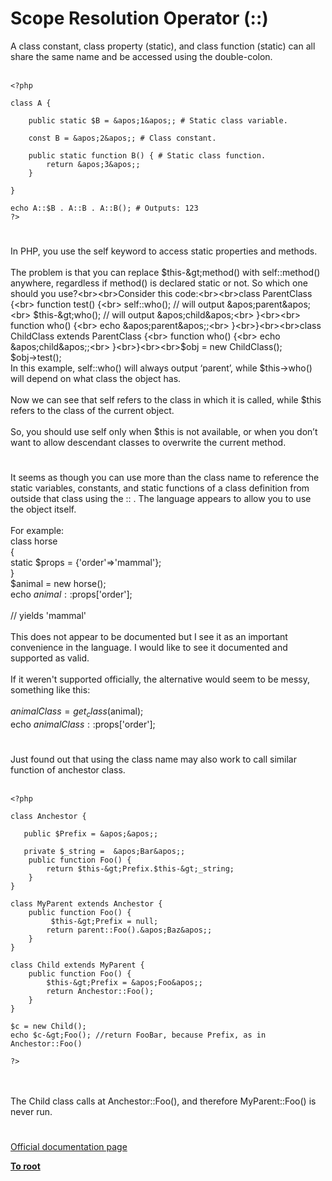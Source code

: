# Scope Resolution Operator (::)



A class constant, class property (static), and class function (static) can all share the same name and be accessed using the double-colon.<br><br>

```
<?php

class A {

    public static $B = &apos;1&apos;; # Static class variable.

    const B = &apos;2&apos;; # Class constant.
    
    public static function B() { # Static class function.
        return &apos;3&apos;;
    }
    
}

echo A::$B . A::B . A::B(); # Outputs: 123
?>
```
  

#

In PHP, you use the self keyword to access static properties and methods.<br><br>The problem is that you can replace $this-&gt;method() with self::method() anywhere, regardless if method() is declared static or not. So which one should you use?<br><br>Consider this code:<br><br>class ParentClass {<br>    function test() {<br>        self::who();    // will output &apos;parent&apos;<br>        $this-&gt;who();    // will output &apos;child&apos;<br>    }<br><br>    function who() {<br>        echo &apos;parent&apos;;<br>    }<br>}<br><br>class ChildClass extends ParentClass {<br>    function who() {<br>        echo &apos;child&apos;;<br>    }<br>}<br><br>$obj = new ChildClass();<br>$obj-&gt;test();<br>In this example, self::who() will always output &#x2018;parent&#x2019;, while $this-&gt;who() will depend on what class the object has.<br><br>Now we can see that self refers to the class in which it is called, while $this refers to the class of the current object.<br><br>So, you should use self only when $this is not available, or when you don&#x2019;t want to allow descendant classes to overwrite the current method.  

#

It seems as though you can use more than the class name to reference the static variables, constants, and static functions of a class definition from outside that class using the :: . The language appears to allow you to use the object itself. <br><br>For example:<br>class horse <br>{<br>   static $props = {&apos;order&apos;=&gt;&apos;mammal&apos;};<br>}<br>$animal = new horse();<br>echo $animal::$props[&apos;order&apos;];<br><br>// yields &apos;mammal&apos;<br><br>This does not appear to be documented but I see it as an important convenience in the language. I would like to see it documented and supported as valid. <br><br>If it weren&apos;t supported officially, the alternative would seem to be messy, something like this:<br><br>$animalClass = get_class($animal);<br>echo $animalClass::$props[&apos;order&apos;];  

#

Just found out that using the class name may also work to call similar function of anchestor class.<br><br>

```
<?php

class Anchestor {
   
   public $Prefix = &apos;&apos;;

   private $_string =  &apos;Bar&apos;;
    public function Foo() {
        return $this-&gt;Prefix.$this-&gt;_string;
    }
}

class MyParent extends Anchestor {
    public function Foo() {
         $this-&gt;Prefix = null;
        return parent::Foo().&apos;Baz&apos;;
    }
}

class Child extends MyParent {
    public function Foo() {
        $this-&gt;Prefix = &apos;Foo&apos;;
        return Anchestor::Foo();
    }
}

$c = new Child();
echo $c-&gt;Foo(); //return FooBar, because Prefix, as in Anchestor::Foo()

?>
```
<br><br>The Child class calls at Anchestor::Foo(), and therefore MyParent::Foo() is never run.  

#

[Official documentation page](https://www.php.net/manual/en/language.oop5.paamayim-nekudotayim.php)

**[To root](/README.md)**
